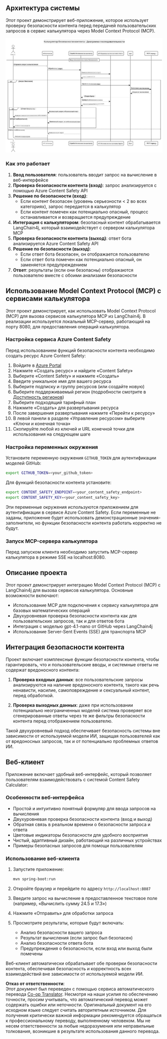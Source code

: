 <!--
CO_OP_TRANSLATOR_METADATA:
{
  "original_hash": "e5ea5e7582f70008ea9bec3b3820f20a",
  "translation_date": "2025-07-13T23:11:49+00:00",
  "source_file": "04-PracticalImplementation/samples/java/containerapp/README.md",
  "language_code": "ru"
}
-->
## Архитектура системы

Этот проект демонстрирует веб-приложение, которое использует проверку безопасности контента перед передачей пользовательских запросов в сервис калькулятора через Model Context Protocol (MCP).

![Диаграмма архитектуры системы](../../../../../../translated_images/plant.b079fed84e945b7c2978993a16163bb53f0517cfe3548d2e442ff40d619ba4b4.ru.png)

### Как это работает

1. **Ввод пользователя**: пользователь вводит запрос на вычисление в веб-интерфейсе  
2. **Проверка безопасности контента (вход)**: запрос анализируется с помощью Azure Content Safety API  
3. **Решение по безопасности (вход)**:  
   - Если контент безопасен (уровень серьезности < 2 во всех категориях), запрос передается в калькулятор  
   - Если контент помечен как потенциально опасный, процесс останавливается и возвращается предупреждение  
4. **Интеграция с калькулятором**: безопасный контент обрабатывается LangChain4j, который взаимодействует с сервером калькулятора MCP  
5. **Проверка безопасности контента (выход)**: ответ бота анализируется Azure Content Safety API  
6. **Решение по безопасности (выход)**:  
   - Если ответ бота безопасен, он отображается пользователю  
   - Если ответ бота помечен как потенциально опасный, он заменяется предупреждением  
7. **Ответ**: результаты (если они безопасны) отображаются пользователю вместе с обоими анализами безопасности

## Использование Model Context Protocol (MCP) с сервисами калькулятора

Этот проект демонстрирует, как использовать Model Context Protocol (MCP) для вызова сервисов калькулятора MCP из LangChain4j. В реализации используется локальный MCP-сервер, работающий на порту 8080, для предоставления операций калькулятора.

### Настройка сервиса Azure Content Safety

Перед использованием функций безопасности контента необходимо создать ресурс Azure Content Safety:

1. Войдите в [Azure Portal](https://portal.azure.com)  
2. Нажмите «Создать ресурс» и найдите «Content Safety»  
3. Выберите «Content Safety» и нажмите «Создать»  
4. Введите уникальное имя для вашего ресурса  
5. Выберите подписку и группу ресурсов (или создайте новую)  
6. Выберите поддерживаемый регион (подробности смотрите в [Доступность регионов](https://azure.microsoft.com/en-us/global-infrastructure/services/?products=cognitive-services))  
7. Выберите подходящий тарифный план  
8. Нажмите «Создать» для развертывания ресурса  
9. После завершения развертывания нажмите «Перейти к ресурсу»  
10. В левой панели в разделе «Управление ресурсом» выберите «Ключи и конечная точка»  
11. Скопируйте любой из ключей и URL конечной точки для использования на следующем шаге

### Настройка переменных окружения

Установите переменную окружения `GITHUB_TOKEN` для аутентификации моделей GitHub:  
```sh
export GITHUB_TOKEN=<your_github_token>
```

Для функций безопасности контента установите:  
```sh
export CONTENT_SAFETY_ENDPOINT=<your_content_safety_endpoint>
export CONTENT_SAFETY_KEY=<your_content_safety_key>
```

Эти переменные окружения используются приложением для аутентификации в сервисе Azure Content Safety. Если переменные не заданы, приложение будет использовать демонстрационные значения-заполнители, но функции безопасности контента работать корректно не будут.

### Запуск MCP-сервера калькулятора

Перед запуском клиента необходимо запустить MCP-сервер калькулятора в режиме SSE на localhost:8080.

## Описание проекта

Этот проект демонстрирует интеграцию Model Context Protocol (MCP) с LangChain4j для вызова сервисов калькулятора. Основные возможности включают:

- Использование MCP для подключения к сервису калькулятора для базовых математических операций  
- Двухуровневая проверка безопасности контента как для пользовательских запросов, так и для ответов бота  
- Интеграция с моделью gpt-4.1-nano от GitHub через LangChain4j  
- Использование Server-Sent Events (SSE) для транспорта MCP

## Интеграция безопасности контента

Проект включает комплексные функции безопасности контента, чтобы гарантировать, что и пользовательские вводы, и системные ответы не содержат вредоносного контента:

1. **Проверка входных данных**: все пользовательские запросы анализируются на наличие вредоносного контента, такого как речь ненависти, насилие, самоповреждение и сексуальный контент, перед обработкой.  

2. **Проверка выходных данных**: даже при использовании потенциально неограниченных моделей система проверяет все сгенерированные ответы через те же фильтры безопасности контента перед отображением пользователю.

Такой двухуровневый подход обеспечивает безопасность системы вне зависимости от используемой модели ИИ, защищая пользователей как от вредоносных запросов, так и от потенциально проблемных ответов ИИ.

## Веб-клиент

Приложение включает удобный веб-интерфейс, который позволяет пользователям взаимодействовать с системой Content Safety Calculator:

### Особенности веб-интерфейса

- Простой и интуитивно понятный формуляр для ввода запросов на вычисления  
- Двухуровневая проверка безопасности контента (вход и выход)  
- Обратная связь в реальном времени о безопасности запроса и ответа  
- Цветовые индикаторы безопасности для удобного восприятия  
- Чистый, адаптивный дизайн, работающий на различных устройствах  
- Примеры безопасных запросов для помощи пользователям

### Использование веб-клиента

1. Запустите приложение:  
   ```sh
   mvn spring-boot:run
   ```

2. Откройте браузер и перейдите по адресу `http://localhost:8087`

3. Введите запрос на вычисление в предоставленное текстовое поле (например, «Вычислить сумму 24.5 и 17.3»)

4. Нажмите «Отправить» для обработки запроса

5. Просмотрите результаты, которые будут включать:  
   - Анализ безопасности вашего запроса  
   - Результат вычисления (если запрос был безопасен)  
   - Анализ безопасности ответа бота  
   - Предупреждения о безопасности, если вход или выход были помечены

Веб-клиент автоматически обрабатывает обе проверки безопасности контента, обеспечивая безопасность и корректность всех взаимодействий вне зависимости от используемой модели ИИ.

**Отказ от ответственности**:  
Этот документ был переведен с помощью сервиса автоматического перевода [Co-op Translator](https://github.com/Azure/co-op-translator). Несмотря на наши усилия по обеспечению точности, просим учитывать, что автоматический перевод может содержать ошибки или неточности. Оригинальный документ на его исходном языке следует считать авторитетным источником. Для получения критически важной информации рекомендуется обращаться к профессиональному переводу, выполненному человеком. Мы не несем ответственности за любые недоразумения или неправильные толкования, возникшие в результате использования данного перевода.